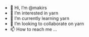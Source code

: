 - 👋 Hi, I’m @makirs
- 👀 I’m interested in yarn
- 🌱 I’m currently learning yarn
- 💞️ I’m looking to collaborate on yarn
- 📫 How to reach me ...

<!---
makirs/makirs is a ✨ special ✨ repository because its `README.md` (this file) appears on your GitHub profile.
You can click the Preview link to take a look at your changes.
--->

